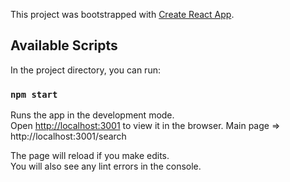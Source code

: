 This project was bootstrapped with [Create React App](https://github.com/facebook/create-react-app).

## Available Scripts

In the project directory, you can run:

### `npm start`

Runs the app in the development mode.<br>
Open [http://localhost:3001](http://localhost:3001) to view it in the browser.
Main page => http://localhost:3001/search

The page will reload if you make edits.<br>
You will also see any lint errors in the console.

